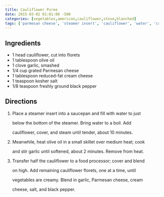 ```yaml
---
title: Cauliflower Puree
date: 2015-03-02 01:01:00 -500
categories: [vegetables,american,cauliflower,stove,blanched]
tags: ['parmesan cheese', 'steamer insert', 'cauliflower', 'water', 'cream cheese', 'skillet', 'kosher salt', 'black pepper', 'garlic', 'olive oil', 'saucepan', 'food processor']
---
```


## Ingredients

-   1 head cauliflower, cut into florets
-   1 tablespoon olive oil
-   1 clove garlic, smashed
-   1/4 cup grated Parmesan cheese
-   1 tablespoon reduced-fat cream cheese
-   1 teaspoon kosher salt
-   1/8 teaspoon freshly ground black pepper



## Directions

1.  Place a steamer insert into a saucepan and fill with water to just

    below the bottom of the steamer. Bring water to a boil. Add

    cauliflower, cover, and steam until tender, about 10 minutes.

2.  Meanwhile, heat olive oil in a small skillet over medium heat; cook

    and stir garlic until softened, about 2 minutes. Remove from heat.

3.  Transfer half the cauliflower to a food processor; cover and blend

    on high. Add remaining cauliflower florets, one at a time, until

    vegetables are creamy. Blend in garlic, Parmesan cheese, cream

    cheese, salt, and black pepper.

